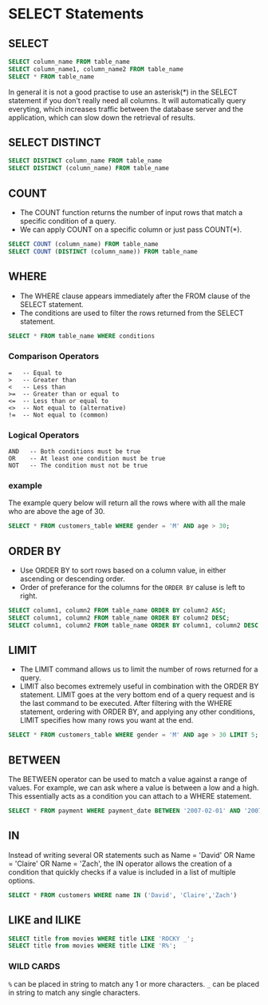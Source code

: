 # SELECT Statements

## SELECT

```SQL
SELECT column_name FROM table_name
SELECT column_name1, column_name2 FROM table_name
SELECT * FROM table_name
```

In general it is not a good practise to use an asterisk(*) in the SELECT statement if you don't really need all columns. It will automatically query everyting, which increases traffic between the  database server and the application, which can slow down the retrieval of results.

## SELECT DISTINCT

```SQL
SELECT DISTINCT column_name FROM table_name
SELECT DISTINCT (column_name) FROM table_name
```

## COUNT

- The COUNT function returns the number of input rows that match a specific condition of a query.
- We can apply COUNT on a specific column or just pass COUNT(*).

```SQL
SELECT COUNT (column_name) FROM table_name
SELECT COUNT (DISTINCT (column_name)) FROM table_name
```

## WHERE

- The WHERE clause appears immediately after the FROM clause of the SELECT statement.
- The conditions are used to filter the rows returned from the SELECT statement.

```SQL
SELECT * FROM table_name WHERE conditions
```

### Comparison Operators

```
=   -- Equal to
>   -- Greater than
<   -- Less than
>=  -- Greater than or equal to
<=  -- Less than or equal to
<>  -- Not equal to (alternative)
!=  -- Not equal to (common)
```

### Logical Operators

```
AND   -- Both conditions must be true
OR    -- At least one condition must be true
NOT   -- The condition must not be true
```

### example

The example query below will return all the rows where with all the male who are above the age of 30.

```SQL
SELECT * FROM customers_table WHERE gender = 'M' AND age > 30;
```

## ORDER BY

- Use ORDER BY to sort rows based on a column value, in either ascending or descending order.
- Order of preferance for the columns for the `ORDER BY` caluse is left to right.

```SQL
SELECT column1, column2 FROM table_name ORDER BY column2 ASC;
SELECT column1, column2 FROM table_name ORDER BY column2 DESC;
SELECT column1, column2 FROM table_name ORDER BY column1, column2 DESC;
```

## LIMIT

- The LIMIT command allows us to limit the number of rows returned for a query.
- LIMIT also becomes extremely useful in combination with the ORDER BY statement. LIMIT goes at the very bottom end of a query request and is the last command to be executed. After filtering with the WHERE statement, ordering with ORDER BY, and applying any other conditions, LIMIT specifies how many rows you want at the end.

```SQL
SELECT * FROM customers_table WHERE gender = 'M' AND age > 30 LIMIT 5;
```

## BETWEEN

The BETWEEN operator can be used to match a value against a range of values. For example, we can ask where a value is between a low and a high. This essentially acts as a condition you can attach to a WHERE statement.

```SQL
SELECT * FROM payment WHERE payment_date BETWEEN '2007-02-01' AND '2007-02-15';
```
## IN
Instead of writing several OR statements such as Name = 'David' OR Name = 'Claire' OR Name = 'Zach', the IN operator allows the creation of a condition that quickly checks if a value is included in a list of multiple options.

```SQL
SELECT * FROM customers WHERE name IN ('David', 'Claire','Zach')
```

## LIKE and ILIKE

```SQL
SELECT title from movies WHERE title LIKE 'ROCKY _';
SELECT title from movies WHERE title LIKE 'R%';
```

### WILD CARDS
`%` can be placed in string to match any 1 or more characters.
`_` can be placed in string to match any single characters.